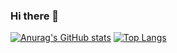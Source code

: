 ### Hi there 👋
[![Anurag's GitHub stats](https://github-readme-stats.vercel.app/api?username=zhang948498)](https://github.com/anuraghazra/github-readme-stats)
[![Top Langs](https://github-readme-stats.vercel.app/api/top-langs/?username=zhang948498&layout=compact)](https://github.com/anuraghazra/github-readme-stats)

<!--
**zzh948498/zzh948498** is a ✨ _special_ ✨ repository because its `README.md` (this file) appears on your GitHub profile.

Here are some ideas to get you started:

- 🔭 I’m currently working on ...
- 🌱 I’m currently learning ...
- 👯 I’m looking to collaborate on ...
- 🤔 I’m looking for help with ...
- 💬 Ask me about ...
- 📫 How to reach me: ...
- 😄 Pronouns: ...
- ⚡ Fun fact: ...
-->
